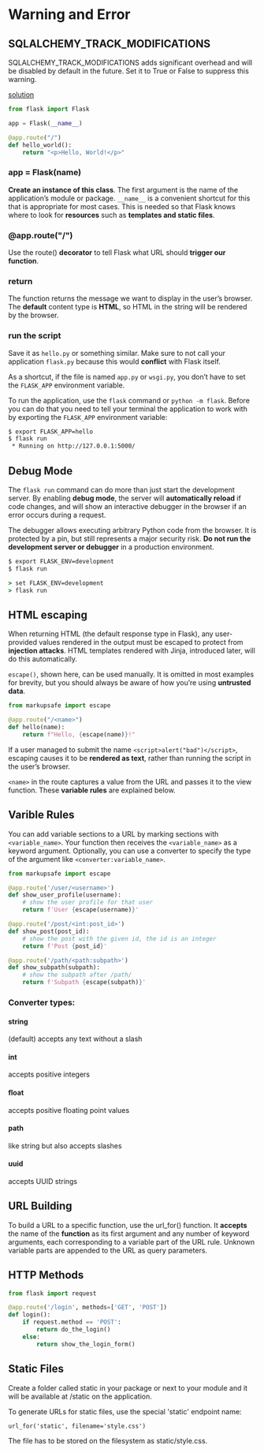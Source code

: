 # Warning and Error

## SQLALCHEMY_TRACK_MODIFICATIONS

SQLALCHEMY_TRACK_MODIFICATIONS adds significant overhead and will be
 disabled by default in the future. Set it to True or False
 to suppress this warning.

[solution](https://www.gxlcms.com/sql_question-387981.html)



```python
from flask import Flask

app = Flask(__name__)

@app.route("/")
def hello_world():
    return "<p>Hello, World!</p>"
```

### app = Flask(__name__)

**Create an instance of this class**. The first argument is the name of the application’s module or package. `__name__` is a convenient shortcut for this that is appropriate for most cases. This is needed so that Flask knows where to look for **resources** such as **templates and static files**.

### @app.route("/")

Use the route() **decorator** to tell Flask what URL should **trigger our function**.

### return 

The function returns the message we want to display in the user’s browser. The **default** content type is **HTML**, so HTML in the string will be rendered by the browser.

### run the script

Save it as `hello.py` or something similar. Make sure to not call your application `flask.py` because this would **conflict** with Flask itself.

As a shortcut, if the file is named `app.py` or `wsgi.py`, you don’t have to set the `FLASK_APP` environment variable.

To run the application, use the `flask` command or `python -m flask`. Before you can do that you need to tell your terminal the application to work with by exporting the `FLASK_APP` environment variable:

```bash
$ export FLASK_APP=hello
$ flask run
 * Running on http://127.0.0.1:5000/
``` 

## Debug Mode

The `flask run` command can do more than just start the development server. By enabling **debug mode**, the server will **automatically reload** if code changes, and will show an interactive debugger in the browser if an error occurs during a request.

The debugger allows executing arbitrary Python code from the browser. It is protected by a pin, but still represents a major security risk. **Do not run the development server or debugger** in a production environment.

```bash
$ export FLASK_ENV=development
$ flask run
```

```cmd
> set FLASK_ENV=development
> flask run
```

## HTML escaping

When returning HTML (the default response type in Flask), any user-provided values rendered in the output must be escaped to protect from **injection attacks**. HTML templates rendered with Jinja, introduced later, will do this automatically.

`escape()`, shown here, can be used manually. It is omitted in most examples for brevity, but you should always be aware of how you’re using **untrusted data**.

```python
from markupsafe import escape

@app.route("/<name>")
def hello(name):
    return f"Hello, {escape(name)}!"
```

If a user managed to submit the name `<script>alert("bad")</script>`, escaping causes it to be **rendered as text**, rather than running the script in the user’s browser.

`<name>` in the route captures a value from the URL and passes it to the view function. These **variable rules** are explained below.

## Varible Rules

You can add variable sections to a URL by marking sections with `<variable_name>`. Your function then receives the `<variable_name>` as a keyword argument. Optionally, you can use a converter to specify the type of the argument like `<converter:variable_name>`.

```python
from markupsafe import escape

@app.route('/user/<username>')
def show_user_profile(username):
    # show the user profile for that user
    return f'User {escape(username)}'

@app.route('/post/<int:post_id>')
def show_post(post_id):
    # show the post with the given id, the id is an integer
    return f'Post {post_id}'

@app.route('/path/<path:subpath>')
def show_subpath(subpath):
    # show the subpath after /path/
    return f'Subpath {escape(subpath)}'
```

### Converter types:

#### string
(default) accepts any text without a slash

#### int
accepts positive integers

#### float
accepts positive floating point values

#### path
like string but also accepts slashes

#### uuid
accepts UUID strings

## URL Building

To build a URL to a specific function, use the url_for() function. It **accepts** the name of the **function** as its first argument and any number of keyword arguments, each corresponding to a variable part of the URL rule. Unknown variable parts are appended to the URL as query parameters.

## HTTP Methods

```python
from flask import request

@app.route('/login', methods=['GET', 'POST'])
def login():
    if request.method == 'POST':
        return do_the_login()
    else:
        return show_the_login_form()
```

## Static Files

Create a folder called static in your package or next to your module and it will be available at /static on the application.

To generate URLs for static files, use the special 'static' endpoint name:

`url_for('static', filename='style.css')`

The file has to be stored on the filesystem as static/style.css.
